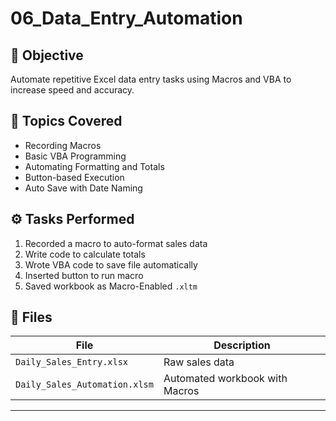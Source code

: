 # 06_Data_Entry_Automation

## 🎯 Objective
Automate repetitive Excel data entry tasks using Macros and VBA to increase speed and accuracy.

## 🧠 Topics Covered
- Recording Macros  
- Basic VBA Programming  
- Automating Formatting and Totals  
- Button-based Execution  
- Auto Save with Date Naming  

## ⚙️ Tasks Performed
1. Recorded a macro to auto-format sales data  
2. Write code to calculate totals 
3. Wrote VBA code to save file automatically  
4. Inserted button to run macro  
5. Saved workbook as Macro-Enabled `.xltm`  

## 📁 Files
| File | Description |
|------|--------------|
| `Daily_Sales_Entry.xlsx` | Raw sales data |
| `Daily_Sales_Automation.xlsm` | Automated workbook with Macros |

---
